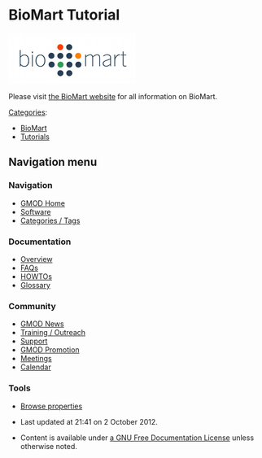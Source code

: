 



<span id="top"></span>




# <span dir="auto">BioMart Tutorial</span>










<a href="http://www.biomart.org/" rel="nofollow" title="BioMart"><img
src="https://raw.githubusercontent.com/GMOD/gmod.github.io/main/mediawiki/images/a/a4/Biomart250.png" width="250" height="99"
alt="BioMart" /></a>


Please visit
<a href="http://biomart.org" class="external text" rel="nofollow">the
BioMart website</a> for all information on BioMart.




[Categories](Special%3ACategories "Special%3ACategories"):

- [BioMart](Category%3ABioMart "Category%3ABioMart")
- [Tutorials](Category%3ATutorials "Category%3ATutorials")






## Navigation menu









### Navigation



- <span id="n-GMOD-Home">[GMOD Home](Main_Page)</span>
- <span id="n-Software">[Software](GMOD_Components)</span>
- <span id="n-Categories-.2F-Tags">[Categories /
  Tags](Categories)</span>




### Documentation



- <span id="n-Overview">[Overview](Overview)</span>
- <span id="n-FAQs">[FAQs](Category%3AFAQ)</span>
- <span id="n-HOWTOs">[HOWTOs](Category%3AHOWTO)</span>
- <span id="n-Glossary">[Glossary](Glossary)</span>




### Community



- <span id="n-GMOD-News">[GMOD News](GMOD_News)</span>
- <span id="n-Training-.2F-Outreach">[Training /
  Outreach](Training_and_Outreach)</span>
- <span id="n-Support">[Support](Support)</span>
- <span id="n-GMOD-Promotion">[GMOD Promotion](GMOD_Promotion)</span>
- <span id="n-Meetings">[Meetings](Meetings)</span>
- <span id="n-Calendar">[Calendar](Calendar)</span>




### Tools

- <span id="t-smwbrowselink"><a href="Special%253ABrowse/BioMart_Tutorial" rel="smw-browse">Browse
  properties</a></span>



- <span id="footer-info-lastmod">Last updated at 21:41 on 2 October
  2012.</span>
<!-- - <span id="footer-info-viewcount">121,610 page views.</span> -->
- <span id="footer-info-copyright">Content is available under
  <a href="http://www.gnu.org/licenses/fdl-1.3.html" class="external"
  rel="nofollow">a GNU Free Documentation License</a> unless otherwise
  noted.</span>

<!-- -->



<!-- -->




